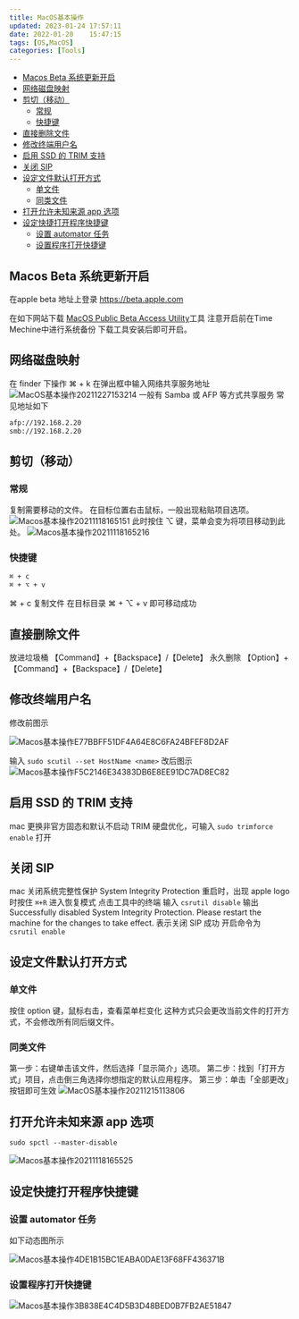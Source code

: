 ```yaml
---
title: MacOS基本操作
updated: 2023-01-24	17:57:11
date: 2022-01-20	15:47:15
tags: [OS,MacOS]
categories: [Tools]
---
```

            
            

<!-- @import "[TOC]" {cmd="toc" depthFrom=1 depthTo=6 orderedList=false} -->

<!-- code_chunk_output -->

  - [Macos Beta 系统更新开启](#macos-beta-系统更新开启)
  - [网络磁盘映射](#网络磁盘映射)
  - [剪切（移动）](#剪切移动)
    - [常规](#常规)
    - [快捷键](#快捷键)
  - [直接删除文件](#直接删除文件)
  - [修改终端用户名](#修改终端用户名)
  - [启用 SSD 的 TRIM 支持](#启用-ssd-的-trim-支持)
  - [关闭 SIP](#关闭-sip)
  - [设定文件默认打开方式](#设定文件默认打开方式)
    - [单文件](#单文件)
    - [同类文件](#同类文件)
  - [打开允许未知来源 app 选项](#打开允许未知来源-app-选项)
  - [设定快捷打开程序快捷键](#设定快捷打开程序快捷键)
    - [设置 automator 任务](#设置-automator-任务)
    - [设置程序打开快捷键](#设置程序打开快捷键)

<!-- /code_chunk_output -->
## Macos Beta 系统更新开启

在apple beta 地址上登录
https://beta.apple.com

在如下网站下载 [MacOS Public Beta Access Utility](https://beta.apple.com/sp/betaprogram/enroll#macos)工具
注意开启前在Time Mechine中进行系统备份
下载工具安装后即可开启。

## 网络磁盘映射

在 finder 下操作 ⌘ + k
在弹出框中输入网络共享服务地址
![MacOS基本操作20211227153214](https://raw.githubusercontent.com/skylinety/blog-pics/master/imgs/MacOS%E5%9F%BA%E6%9C%AC%E6%93%8D%E4%BD%9C20211227153214.png)
一般有 Samba 或 AFP 等方式共享服务
常见地址如下

```sh
afp://192.168.2.20
smb://192.168.2.20
```

## 剪切（移动）
<!--more-->

### 常规

复制需要移动的文件。
在目标位置右击鼠标，一般出现粘贴项目选项。
![Macos基本操作20211118165151](https://raw.githubusercontent.com/skylinety/blog-pics/master/imgs/Macos%E5%9F%BA%E6%9C%AC%E6%93%8D%E4%BD%9C20211118165151.png)
此时按住 ⌥ 键，菜单会变为将项目移动到此处。
![Macos基本操作20211118165216](https://raw.githubusercontent.com/skylinety/blog-pics/master/imgs/Macos%E5%9F%BA%E6%9C%AC%E6%93%8D%E4%BD%9C20211118165216.png)

### 快捷键

```sh
⌘ + c
⌘ + ⌥ + v
```

⌘ + c 复制文件
在目标目录 ⌘ + ⌥ + v 即可移动成功

## 直接删除文件

放进垃圾桶
【Command】+【Backspace】/【Delete】
永久删除
【Option】+【Command】+【Backspace】/【Delete】

## 修改终端用户名

修改前图示

![Macos基本操作E77BBFF51DF4A64E8C6FA24BFEF8D2AF](https://raw.githubusercontent.com/skylinety/blog-pics/master/imgs/Macos%E5%9F%BA%E6%9C%AC%E6%93%8D%E4%BD%9CE77BBFF51DF4A64E8C6FA24BFEF8D2AF.jpg)

输入
`sudo scutil --set HostName <name>`
改后图示
![Macos基本操作F5C2146E34383DB6E8EE91DC7AD8EC82](https://raw.githubusercontent.com/skylinety/blog-pics/master/imgs/Macos%E5%9F%BA%E6%9C%AC%E6%93%8D%E4%BD%9CF5C2146E34383DB6E8EE91DC7AD8EC82.jpg)

## 启用 SSD 的 TRIM 支持

mac 更换非官方固态和默认不启动 TRIM 硬盘优化，可输入
`sudo trimforce enable`
打开

## 关闭 SIP

mac 关闭系统完整性保护 System Integrity Protection
重启时，出现 apple logo 时按住
`⌘+R`
进入恢复模式
点击工具中的终端
输入
`csrutil disable`
输出
Successfully disabled System Integrity Protection. Please restart the machine for the changes to take effect.
表示关闭 SIP 成功
开启命令为
`csrutil enable`

## 设定文件默认打开方式

### 单文件

按住 option 键，鼠标右击，查看菜单栏变化
这种方式只会更改当前文件的打开方式，不会修改所有同后缀文件。
### 同类文件

第一步：右键单击该文件，然后选择「显示简介」选项。
第二步：找到「打开方式」项目，点击倒三角选择你想指定的默认应用程序。
第三步：单击「全部更改」按钮即可生效
![MacOS基本操作20211215113806](https://raw.githubusercontent.com/skylinety/blog-pics/master/imgs/MacOS%E5%9F%BA%E6%9C%AC%E6%93%8D%E4%BD%9C20211215113806.png)

## 打开允许未知来源 app 选项

`sudo spctl --master-disable`

![Macos基本操作20211118165525](https://raw.githubusercontent.com/skylinety/blog-pics/master/imgs/Macos%E5%9F%BA%E6%9C%AC%E6%93%8D%E4%BD%9C20211118165525.png)

## 设定快捷打开程序快捷键

### 设置 automator 任务

如下动态图所示

![Macos基本操作4DE1B15BC1EABA0DAE13F68FF436371B](https://raw.githubusercontent.com/skylinety/blog-pics/master/imgs/Macos%E5%9F%BA%E6%9C%AC%E6%93%8D%E4%BD%9C4DE1B15BC1EABA0DAE13F68FF436371B.gif)

### 设置程序打开快捷键

![Macos基本操作3B838E4C4D5B3D48BED0B7FB2AE51847](https://raw.githubusercontent.com/skylinety/blog-pics/master/imgs/Macos%E5%9F%BA%E6%9C%AC%E6%93%8D%E4%BD%9C3B838E4C4D5B3D48BED0B7FB2AE51847.jpg)
